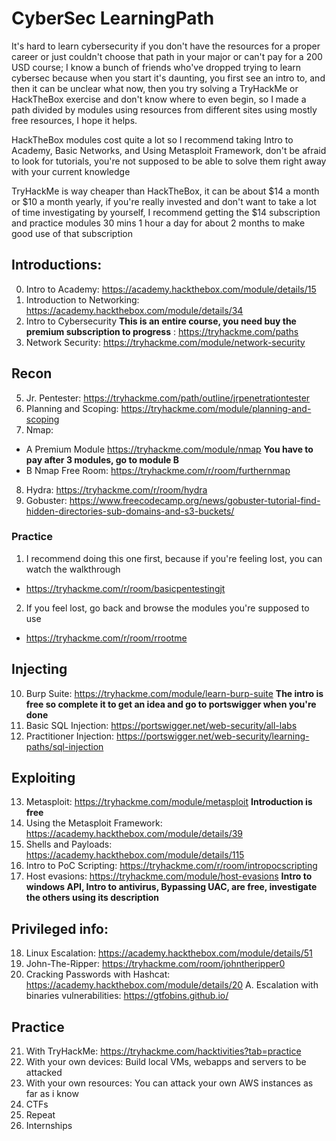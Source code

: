 # CyberSec LearningPath

It's hard to learn cybersecurity if you don't have the resources for a proper career or just couldn't choose that path in your major or can't pay for a 200 USD course; I know a bunch of friends who've dropped trying to learn cybersec because when you start it's daunting, you first see an intro to, and then it can be unclear what now, then you try solving a TryHackMe or HackTheBox exercise and don't know where to even begin, so I made a path divided by modules using resources from different sites using mostly free resources, I hope it helps.

HackTheBox modules cost quite a lot so I recommend taking Intro to Academy, Basic Networks, and Using Metasploit Framework, don't be afraid to look for tutorials, you're not supposed to be able to solve them right away with your current knowledge

TryHackMe is way cheaper than HackTheBox, it can be about $14 a month or $10 a month yearly, if you're really invested and don't want to take a lot of time investigating by yourself, I recommend getting the $14 subscription and practice modules 30 mins 1 hour a day for about 2 months to make good use of that subscription

## Introductions:
0. Intro to Academy: https://academy.hackthebox.com/module/details/15
1. Introduction to Networking: https://academy.hackthebox.com/module/details/34
2. Intro to Cybersecurity **This is an entire course, you need buy the premium subscription to progress** : https://tryhackme.com/paths
3. Network Security: https://tryhackme.com/module/network-security

## Recon
5. Jr. Pentester: https://tryhackme.com/path/outline/jrpenetrationtester
6. Planning and Scoping: https://tryhackme.com/module/planning-and-scoping
7. Nmap:
* A Premium Module https://tryhackme.com/module/nmap **You have to pay after 3 modules, go to module B**
* B Nmap Free Room: https://tryhackme.com/r/room/furthernmap
8. Hydra: https://tryhackme.com/r/room/hydra
9. Gobuster: https://www.freecodecamp.org/news/gobuster-tutorial-find-hidden-directories-sub-domains-and-s3-buckets/

### Practice 
1. I recommend doing this one first, because if you're feeling lost, you can watch the walkthrough
* https://tryhackme.com/r/room/basicpentestingjt
2. If you feel lost, go back and browse the modules you're supposed to use
* https://tryhackme.com/r/room/rrootme

## Injecting
10. Burp Suite: https://tryhackme.com/module/learn-burp-suite **The intro is free so complete it to get an idea and go to portswigger when you're done**
11. Basic SQL Injection: https://portswigger.net/web-security/all-labs
12. Practitioner Injection: https://portswigger.net/web-security/learning-paths/sql-injection

## Exploiting
13. Metasploit: https://tryhackme.com/module/metasploit **Introduction is free**
14. Using the Metasploit Framework: https://academy.hackthebox.com/module/details/39
15. Shells and Payloads: https://academy.hackthebox.com/module/details/115
16. Intro to PoC Scripting: https://tryhackme.com/r/room/intropocscripting
17. Host evasions: https://tryhackme.com/module/host-evasions **Intro to windows API, Intro to antivirus, Bypassing UAC, are free, investigate the others using its description**

## Privileged info:
18. Linux Escalation: https://academy.hackthebox.com/module/details/51 
19. John-The-Ripper: https://tryhackme.com/room/johntheripper0
20. Cracking Passwords with Hashcat: https://academy.hackthebox.com/module/details/20
A. Escalation with binaries vulnerabilities: https://gtfobins.github.io/
## Practice
21. With TryHackMe: https://tryhackme.com/hacktivities?tab=practice
22. With your own devices: Build local VMs, webapps and servers to be attacked
23. With your own resources: You can attack your own AWS instances as far as i know 
24. CTFs
25. Repeat
26. Internships
